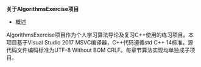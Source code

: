 **关于AlgorithmsExercise项目**

* 概述

AlgorithmsExercise项目作为个人学习算法导论及复习C++使用的练习项目。本项目基于Visual Studio 2017 MSVC编译器，C++代码遵循std C++ 14标准，源代码文件编码标准为UTF-8 Without BOM CRLF。每章节算法实现均单独成子项目。

